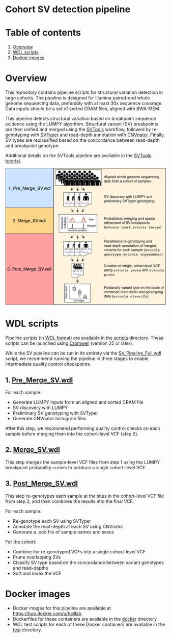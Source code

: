 
# Cohort SV detection pipeline

# Table of contents
1. [Overview](#overview)
2. [WDL scripts](#wdl-scripts)
3. [Docker images](#docker-images)

# Overview
This repository contains pipeline scripts for structural variation detection in large cohorts. The pipeline is designed for Illumina paired-end whole genome sequencing data, preferably with at least 30x sequence coverage. Data inputs should be a set of sorted CRAM files, aligned with BWA-MEM.

This pipeline detects structural variation based on breakpoint sequence evidence using the LUMPY algorithm. Structural variant (SV) breakpoints are then unified and merged using the [SVTools](https://github.com/hall-lab/svtools) workflow, followed by re-genotyping with [SVTyper](https://github.com/hall-lab/svtyper) and read-depth annotation with [CNVnator](https://github.com/abyzovlab/CNVnator). Finally, SV types are reclassified based on the concordance between read-depth and breakpoint genotype.

Additional details on the SVTools pipeline are available in the [SVTools tutorial](https://github.com/hall-lab/svtools/blob/master/Tutorial.md).

![Workflow](images/workflow.wdl.v04.low-01.png?raw=true "Workflow")

# WDL scripts

Pipeline scripts (in [WDL format](https://software.broadinstitute.org/wdl/)) are available in the [scripts](scripts) directory. These scripts can be launched using [Cromwell](https://github.com/broadinstitute/cromwell) (version 25 or later).

While the SV pipeline can be run in its entirety via the [SV_Pipeline_Full.wdl](scripts/SV_Pipeline_Full.wdl) script, we recommend running the pipeline in three stages to enable intermediate quality control checkpoints.

## 1. [Pre_Merge_SV.wdl](scripts/Pre_Merge_SV.wdl)

For each sample:
  - Generate LUMPY inputs from an aligned and sorted CRAM file
  - SV discovery with LUMPY
  - Preliminary SV genotyping with SVTyper
  - Generate CNVnator histogram files

After this step, we recommend performing quality control checks on each sample before merging them into the cohort-level VCF (step 2).

## 2. [Merge_SV.wdl](scripts/Merge_SV.wdl)

This step merges the sample-level VCF files from step 1 using the LUMPY breakpoint probability curves to produce a single cohort-level VCF.

## 3. [Post_Merge_SV.wdl](scripts/Post_Merge_SV.wdl)

This step re-genotypes each sample at the sites in the cohort-level VCF file from step 2, and then combines the results into the final VCF.

For each sample:
  - Re-genotype each SV using SVTyper
  - Annotate the read-depth at each SV using CNVnator
  - Generate a .ped file of sample names and sexes

For the cohort:
  - Combine the re-genotyped VCFs into a single cohort-level VCF
  - Prune overlapping SVs
  - Classify SV type based on the concordance between variant genotypes and read-depths
  - Sort and index the VCF

# Docker images

- Docker images for this pipeline are available at https://hub.docker.com/u/halllab.
- Dockerfiles for these containers are available in the [docker](docker) directory.
- WDL test scripts for each of these Docker containers are available in the [test](test) directory.

